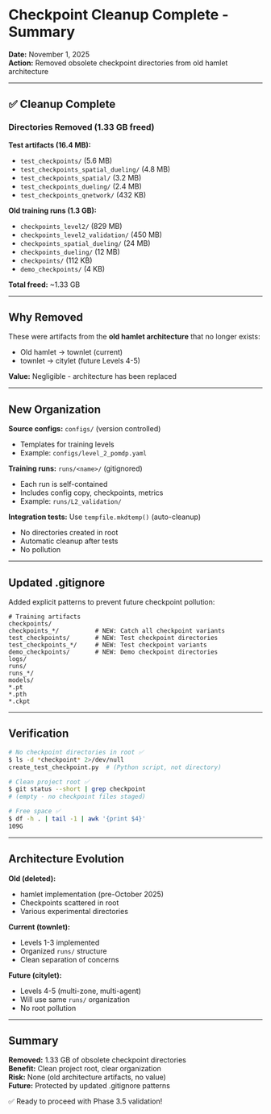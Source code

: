 # Checkpoint Cleanup Complete - Summary

**Date:** November 1, 2025  
**Action:** Removed obsolete checkpoint directories from old hamlet architecture

---

## ✅ Cleanup Complete

### Directories Removed (1.33 GB freed)

**Test artifacts (16.4 MB):**

- `test_checkpoints/` (5.6 MB)
- `test_checkpoints_spatial_dueling/` (4.8 MB)
- `test_checkpoints_spatial/` (3.2 MB)
- `test_checkpoints_dueling/` (2.4 MB)
- `test_checkpoints_qnetwork/` (432 KB)

**Old training runs (1.3 GB):**

- `checkpoints_level2/` (829 MB)
- `checkpoints_level2_validation/` (450 MB)
- `checkpoints_spatial_dueling/` (24 MB)
- `checkpoints_dueling/` (12 MB)
- `checkpoints/` (112 KB)
- `demo_checkpoints/` (4 KB)

**Total freed:** ~1.33 GB

---

## Why Removed

These were artifacts from the **old hamlet architecture** that no longer exists:

- Old hamlet → townlet (current)
- townlet → citylet (future Levels 4-5)

**Value:** Negligible - architecture has been replaced

---

## New Organization

**Source configs:** `configs/` (version controlled)

- Templates for training levels
- Example: `configs/level_2_pomdp.yaml`

**Training runs:** `runs/<name>/` (gitignored)

- Each run is self-contained
- Includes config copy, checkpoints, metrics
- Example: `runs/L2_validation/`

**Integration tests:** Use `tempfile.mkdtemp()` (auto-cleanup)

- No directories created in root
- Automatic cleanup after tests
- No pollution

---

## Updated .gitignore

Added explicit patterns to prevent future checkpoint pollution:

```gitignore
# Training artifacts
checkpoints/
checkpoints_*/          # NEW: Catch all checkpoint variants
test_checkpoints/       # NEW: Test checkpoint directories  
test_checkpoints_*/     # NEW: Test checkpoint variants
demo_checkpoints/       # NEW: Demo checkpoint directories
logs/
runs/
runs_*/
models/
*.pt
*.pth
*.ckpt
```

---

## Verification

```bash
# No checkpoint directories in root ✅
$ ls -d *checkpoint* 2>/dev/null
create_test_checkpoint.py  # (Python script, not directory)

# Clean project root ✅
$ git status --short | grep checkpoint
# (empty - no checkpoint files staged)

# Free space ✅
$ df -h . | tail -1 | awk '{print $4}'
109G
```

---

## Architecture Evolution

**Old (deleted):**

- hamlet implementation (pre-October 2025)
- Checkpoints scattered in root
- Various experimental directories

**Current (townlet):**

- Levels 1-3 implemented
- Organized `runs/` structure
- Clean separation of concerns

**Future (citylet):**

- Levels 4-5 (multi-zone, multi-agent)
- Will use same `runs/` organization
- No root pollution

---

## Summary

**Removed:** 1.33 GB of obsolete checkpoint directories  
**Benefit:** Clean project root, clear organization  
**Risk:** None (old architecture artifacts, no value)  
**Future:** Protected by updated .gitignore patterns  

✅ Ready to proceed with Phase 3.5 validation!
